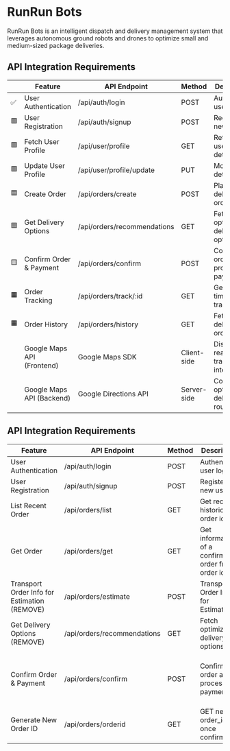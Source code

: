 # RunRun Bots
RunRun Bots is an intelligent dispatch and delivery management system that leverages autonomous ground robots and drones to optimize small and medium-sized package deliveries.


## **API Integration Requirements**

|      | **Feature**                | **API Endpoint**            | **Method**  | **Description**                      |
| ---- | -------------------------- | --------------------------- | ----------- | ------------------------------------ |
| ✅    | User Authentication        | /api/auth/login             | POST        | Authenticate user login              |
| 🟩    | User Registration          | /api/auth/signup            | POST        | Register a new user                  |
| 🟩    | Fetch User Profile         | /api/user/profile           | GET         | Retrieve user profile details        |
| 🟩    | Update User Profile        | /api/user/profile/update    | PUT         | Modify user details                  |
| 🟦    | Create Order               | /api/orders/create          | POST        | Place a new delivery order           |
| 🟦    | Get Delivery Options       | /api/orders/recommendations | GET         | Fetch optimized delivery options     |
| 🟨    | Confirm Order & Payment    | /api/orders/confirm         | POST        | Confirm order and process payment    |
| 🟧    | Order Tracking             | /api/orders/track/:id       | GET         | Get real-time tracking info          |
| 🟧    | Order History              | /api/orders/history         | GET         | Fetch past delivery orders           |
|      | Google Maps API (Frontend) | Google Maps SDK             | Client-side | Display real-time tracking interface |
|      | Google Maps API (Backend)  | Google Directions API       | Server-side | Compute optimal delivery routes      |


## **API Integration Requirements**

| **Feature**                         | **API Endpoint**            | **Method**  | **Description**                                    | **Json scheme**                                              |
| ----------------------------------- | --------------------------- | ----------- | -------------------------------------------------- | ------------------------------------------------------------ |
| User Authentication                 | /api/auth/login             | POST        | Authenticate user login                            | {email, passcode}                                            |
| User Registration                   | /api/auth/signup            | POST        | Register a new user                                | {name, email, passcode}                                      |
| List Recent Order                   | /api/orders/list            | GET         | Get recent historic order id                       | {{order_ids}}      
| Get Order                           | /api/orders/get             | GET         | Get information of a confirmed order from order id | {departure_address, destination_address, dispatch_address,route_id,bot_option, payment_amount,status, estimated_time} |                                          |
| Transport Order Info for Estimation (REMOVE) | /api/orders/estimate        | POST        | Transport Order Info for Estimation                | {departure_address, destination_address, bot_option}         |
| Get Delivery Options (REMOVE)               | /api/orders/recommendations | GET         | Fetch optimized delivery options                   | {dispatch_address,route_id,bot_option, payment_amount, estimated_time} |
| Confirm Order & Payment             | /api/orders/confirm         | POST        | Confirm order and process payment                  | {departure_address, destination_address, dispatch_address,route_id,bot_option, payment_amount,status, estimated_time, payment_amount, payment_type} |
| Generate New Order ID                        | /api/orders/orderid         | GET         | GET new order_id once confirmed                        | {order_id}                                   |

